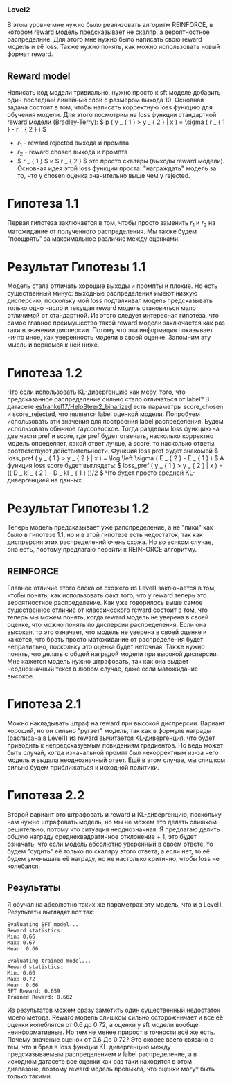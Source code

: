 ### Level2
В этом уровне мне нужно было реализовать алгоритм REINFORCE, в котором reward модель предсказывает не скаляр, а вероятностное распределние. Для этого мне нужно было написать свою reward модель и её loss. Также нужно понять, как можно использовать новый формат reward.
## Reward model
Написать код модели тривиально, нужно просто к sft моделе добавить один последний линейный слой с размером выхода 10. 
Основная задача состоит в том, чтобы написать корректную loss функцию для обучения модели. Для этого посмотрим на loss функции стандартной reward модели (Bradley-Terry):
$
p ( y _ { 1 } > y _ { 2 } | x ) = \sigma ( r _ { 1 } - r _ { 2 } )
$
- $r _ { 1 }$  - reward rejected выхода и промпта
- $r _ { 2 }$  - reward chosen выхода и промпта
- $ r _ { 1 } $ и $ r _ { 2 } $ это просто скаляры (выходы reward модели). 
Основная идея этой loss функции проста: "награждать" модель за то, что у chosen оценка значительно выше чем у rejected.
# Гипотеза 1.1
Первая гипотеза заключается в том, чтобы просто заменить $r _ { 1 }$ и $r _ { 2 }$ на матожидание от полученного распределения. Мы также будем "поощрять" за максимальное различие между оценками.
# Результат Гипотезы 1.1
Модель стала отличать хорошие выходы и промпты и плохие. Но есть существенный минус: выходные распределения имеют низкую дисперсию, поскольку мой loss подталкивал модель предсказывать только одно число и текущая reward модель становиться мало отличимой от стандартной.
Из этого следует интересная гипотеза, что самое главное преимущество такой reward модели заключается как раз таки в значении дисперсии. Потому что эта информация показывает ничто иное, как уверенность модели в своей оценке. Запомним эту мысль и вернемся к ней ниже.
# Гипотеза 1.2
Что если использовать KL-дивергенцию как меру, того, что предсказанное распределение сильно стало отличаться от label?
В датасете [esfrankel17/HelpSteer2_binarized](https://huggingface.co/datasets/esfrankel17/HelpSteer2_binarized) есть параметры score_chosen и score_rejected, что является label оценкой модели. Попробуем использовать эти значения для построения label распределения. Будем использовать обычное гауссовоское.
Тогда разделим loss функцию на две части pref и score, где pref будет отвечать, насколько корректно модель определяет, какой ответ лучше, а score, то насколько ответы соответствуют действительности.
Функция loss pref будет знакомой
$
loss_pref ( y _ { 1 } > y _ { 2 } | x ) = \log \left \sigma ( E _ { 2 } - E _ { 1 } )
$
А функция loss score будет выглядеть:
$
loss_pref ( y _ { 1 } > y _ { 2 } | x ) = (( D _ kl _ { 2 } - D _ kl _ { 1 } ))/2
$
Что будет просто средней KL-дивергенцией на данных.
# Результат Гипотезы 1.2
Теперь модель предсказывает уже рапспределение, а не "пики" как было в гипотезе 1.1, но и в этой гипотезе есть недостаток, так как диспрерсия этих распределений очень схожа. Но во всяком случае, она есть, поэтому предлагаю перейти к REINFORCE алгоритму.
## REINFORCE
Главное отличие этого блока от схожего из Level1 заключается в том, чтобы понять, как использовать факт того, что у reward теперь это вероятностное распределение. 
Как уже говорилось выше самое сушественное отличие от классического reward состоит в том, что теперь мы можем понять, когда reward модель не уверена в своей оценке, что можно понять по дисперсии распределения. Если она высокая, то это означает, что модель не уверена в своей оценке и кажется, что брать просто матожидание от распределения будет неправильно, поскольку это оценка будет неточная. 
Также нужно понять, что делать с общей наградой модели при высокой дисперсии. Мне кажется модель нужно штрафовать, так как она выдает неоднозначный текст в любом случае, даже если матожидание высокое. 
# Гипотеза 2.1
Можно накладывать штраф на reward при высокой диспрерсии.
Вариант хороший, но он сильно "ругает" модель, так как в формуле награды (расписана в Level1) из reward вычитается KL-дивергенция, что будет приводить к непредсказуемым повидениям градиентов. Но ведь может быть случай, когда изначальной промпт был некорректным из-за чего модель и выдала неоднозначный ответ. Ещё в этом случае, мы слишком сильно будем приближаться к исходной политики.
# Гипотеза 2.2 
Второй вариант это штрафовать и reward и KL-дивергенцию, поскольку нам нужно штрафовать модель, но мы не можем это делать слишком решительно, потому что ситуация неоднозначная. Я предлагаю делить общую награду среднеквадратичное отклонение + 1, это будет означать, что если модель абсолютно уверенный в своем ответе, то будем "судить" её только по скаляру этого ответа, а если нет, то её будем уменьшать её награду, но не настолько критично, чтобы loss не колебался.
## Результаты
Я обучал на абсолютно таких же параметрах эту модель, что и в Level1.
Результаты выглядят вот так:
```
Evaluating SFT model...
Reward statistics:
Min: 0.66
Max: 0.67
Mean: 0.66

Evaluating trained model...
Reward statistics:
Min: 0.60
Max: 0.72
Mean: 0.66
SFT Reward: 0.659
Trained Reward: 0.662
```
Из результатов можем сразу заметить один существенный недостаток моего метода. Reward модель слишком сильно осторожничает и все её оценки колеблятся от 0.6 до 0.72, а оценки у sft модели вообще неинформативные. Но тем не менее прирост в точности всё же есть.
Почему значение оценок от 0.6 До 0.72? Это скорее всего связано с тем, что я брал в loss функции KL-дивергенцию между предсказываемым распределением и label распределение, а в исходном датасете все оценки как раз таки находится в этом диапазоне, поэтому reward модель превыкла, что оценки могут быть только такими.